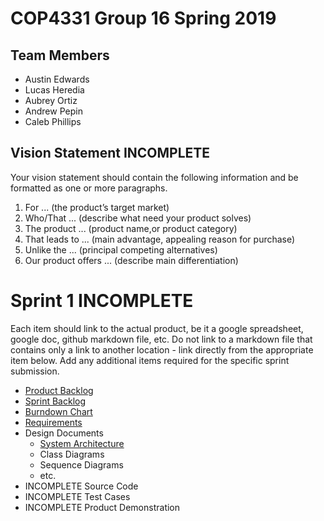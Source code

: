 # COP4331 Group 16 Spring 2019

## Team Members

- Austin Edwards
- Lucas Heredia
- Aubrey Ortiz
- Andrew Pepin
- Caleb Phillips

## Vision Statement INCOMPLETE

Your vision statement should contain the following information and be formatted as one or more paragraphs.

1. For ... (the product’s target market)
2. Who/That ... (describe what need your product solves)
3. The product ... (product name,or product category)
4. That leads to ... (main advantage, appealing reason for purchase)
5. Unlike the ... (principal competing alternatives)
6. Our product offers ... (describe main differentiation)

# Sprint 1   INCOMPLETE
Each item should link to the actual product, be it a google spreadsheet, google doc, github markdown file, etc. Do not link to a markdown file that contains only a link to another location - link directly from the appropriate item below. Add any additional items required for the specific sprint submission.

-  [Product Backlog](https://github.com/ortiza0556/COP4331-Group-16/blob/master/BackLog.md)
-  [Sprint Backlog](https://github.com/ortiza0556/COP4331-Group-16/blob/master/Sprint1/BackLog.md)
-  [Burndown Chart](https://www.google.com/search?tbm=isch&q=sprint+burndown+chart&oq=sprint+burndown+chart)
-  [Requirements](https://github.com/ortiza0556/COP4331-Group-16/blob/master/Requirements)
-  Design Documents
   - [System Architecture](https://github.com/drhollander/COP4331_Sample/blob/master/sprint1/architecture.md)
   - Class Diagrams
   - Sequence Diagrams
   - etc.
-  INCOMPLETE Source Code
-  INCOMPLETE Test Cases
-  INCOMPLETE Product Demonstration
